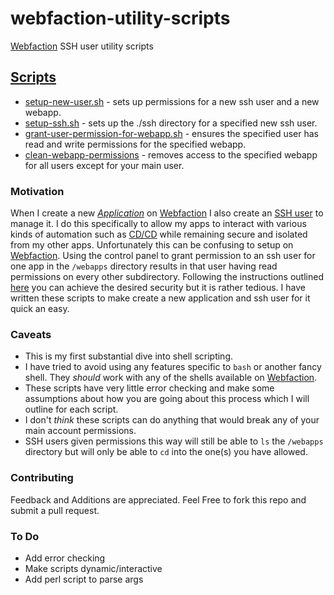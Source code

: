 # webfaction-utility-scripts
[Webfaction](https://my.webfaction.com/) SSH user utility scripts

## [Scripts](./scripts/README.md)
- [setup-new-user.sh](./scripts/README.md#setup-new-user) - sets up permissions for a new ssh user and a new webapp.
- [setup-ssh.sh](#setup-ssh) - sets up the ./ssh directory for a specified new ssh user.
- [grant-user-permission-for-webapp.sh](#grant-user-permission-for-webapp) - ensures the specified user has read and write permissions for the specified webapp.
- [clean-webapp-permissions](#clean-webapp-permissions) - removes access to the specified webapp for all users except for your main user.

### Motivation
When I create a new [*Application*][applications] on [Webfaction][webfaction] I also create an [SSH user][additional users] to manage it. I do this specifically to allow my apps to interact with various kinds of automation such as [CD/CD](https://circleci.com/) while remaining secure and isolated from my other apps. Unfortunately this can be confusing to setup on [Webfaction][webfaction]. Using the control panel to grant permission to an ssh user for one app in the `/webapps` directory results in that user having read permissions on every other subdirectory. Following the instructions outlined [here][permissions] you can achieve the desired security but it is rather tedious. I have written these scripts to make create a new application and ssh user for it quick an easy.

### Caveats
- This is my first substantial dive into shell scripting.
- I have tried to avoid using any features specific to `bash` or another fancy shell. They *should* work with any of the shells available on [Webfaction][webfaction].
- These scripts have very little error checking and make some assumptions about how you are going about this process which I will outline for each script.
- I don't *think* these scripts can do anything that would break any of your main account permissions.
- SSH users given permissions this way will still be able to `ls` the `/webapps` directory but will only be able to `cd` into the one(s) you have allowed.

### Contributing
Feedback and Additions are appreciated.
Feel Free to fork this repo and submit a pull request.

### To Do
- Add error checking
- Make scripts dynamic/interactive
- Add perl script to parse args

[webfaction]: https://my.webfaction.com/
[additional users]: https://my.webfaction.com/
[applications]: https://docs.webfaction.com/user-guide/websites.html?highlight=application#applications
[permissions]: https://docs.webfaction.com/software/general.html#granting-access-to-specific-users
